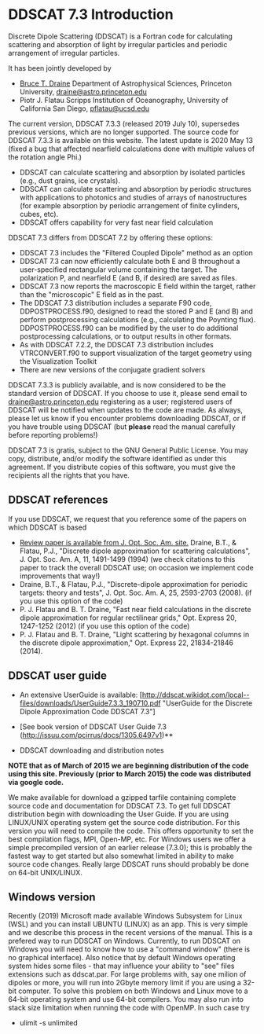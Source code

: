 # DDSCAT 7.3 Introduction

Discrete Dipole Scattering (DDSCAT) is a Fortran code for calculating scattering and absorption of light by irregular particles and periodic arrangement of irregular particles.

It has been jointly developed by 
* [Bruce T. Draine](http://en.wikipedia.org/wiki/Bruce_T._Draine) Department of Astrophysical Sciences, Princeton University, draine@astro.princeton.edu
* Piotr J. Flatau Scripps Institution of Oceanography, University of California San Diego, pflatau@ucsd.edu  

The current version, DDSCAT 7.3.3 (released 2019 July 10), supersedes previous versions, which are no longer supported.
The source code for DDSCAT 7.3.3 is available on this website.  The latest update is 2020 May 13 (fixed a bug that affected nearfield calculations done with multiple values of the rotation angle Phi.)

* DDSCAT can calculate scattering and absorption by isolated particles (e.g., dust grains, ice crystals). 
* DDSCAT can calculate scattering and absorption by periodic structures with applications to photonics and studies of arrays of nanostructures (for example absorption by periodic arrangement of finite cylinders, cubes, etc). 
* DDSCAT offers capability for very fast near field calculation

DDSCAT 7.3 differs from DDSCAT 7.2 by offering these options: 

* DDSCAT 7.3 includes the "Filtered Coupled Dipole" method as an option
* DDSCAT 7.3 can now efficiently calculate both E and B throughout a user-specified rectangular volume containing the target.  The polarization P, and nearfield E (and B, if desired) are saved as files.
* DDSCAT 7.3 now reports the macroscopic E field within the target, rather than the "microscopic" E field as in the past.
*  The DDSCAT 7.3 distribution includes a separate F90 code, DDPOSTPROCESS.f90, designed to read the stored P and E (and B) and perform postprocessing calculations (e.g., calculating the Poynting flux).  DDPOSTPROCESS.f90 can be modified by the user to do additional postprocessing calculations, or to output results in other formats.
* As with DDSCAT 7.2.2, the DDSCAT 7.3 distribution includes VTRCONVERT.f90 to support visualization of the target geometry using the Visualization Toolkit
* There are new versions of the conjugate gradient solvers

DDSCAT 7.3.3 is publicly available, and is now considered to be the standard version of DDSCAT. If you choose to use it, please send email to draine@astro.princeton.edu  registering as a user; registered users of DDSCAT will be notified when updates to the code are made. As always, please let us know if you encounter problems downloading DDSCAT, or if you have trouble using DDSCAT (but **please** read the manual carefully before reporting problems!) 

DDSCAT 7.3 is gratis, subject to the GNU General Public License.  You may copy, distribute, and/or modify the software identified as under this agreement.  If you distribute copies of this software, you must give the recipients all the rights that you have. 


## DDSCAT references

If you use DDSCAT, we request that you reference some of the papers on which DDSCAT is based
* [Review paper is available from J. Opt. Soc. Am. site.](http://www.opticsinfobase.org/josaa/abstract.cfm?uri=josaa-11-4-1491) Draine, B.T., & Flatau, P.J., "Discrete dipole approximation for scattering calculations", J. Opt. Soc. Am. A, 11, 1491-1499 (1994) (we check citations to this paper to track the overall DDSCAT use; on occasion we implement code improvements that way!)
* Draine, B.T., & Flatau, P.J., "Discrete-dipole approximation for periodic targets: theory and tests", J. Opt. Soc. Am. A, 25, 2593-2703 (2008). (if you use this option of the code)
* P. J. Flatau and B. T. Draine, "Fast near field calculations in the discrete dipole approximation for regular rectilinear grids," Opt. Express 20, 1247-1252 (2012) (if you use this option of the code)
* P. J. Flatau and B. T. Draine, "Light scattering by hexagonal columns in the discrete dipole approximation," Opt. Express  22, 21834-21846 (2014).



## DDSCAT user guide
* An extensive UserGuide is available: [http://ddscat.wikidot.com/local--files/downloads/UserGuide7.3.3_190710.pdf "UserGuide for the Discrete Dipole Approximation Code DDSCAT 7.3"]

* [See book version of DDSCAT User Guide 7.3 (http://issuu.com/pcirrus/docs/1305.6497v1)**


+ DDSCAT downloading and distribution notes

**NOTE that as of March of 2015 we are beginning distribution of the code using this site. Previously (prior to March 2015) the code was distributed via google code.**

We make available for download a gzipped tarfile containing complete source code and documentation for DDSCAT 7.3. To get full DDSCAT distribution begin with downloading the User Guide. If you are using LINUX/UNIX operating system get the source code distribution. For this version you will need to compile the code. This offers opportunity to set the best compilation flags, MPI, Open-MP, etc. For Windows users we offer a simple precompiled version of an earlier release (7.3.0); this is probably the fastest way to get started but also somewhat limited in ability to make source code changes. Really large DDSCAT runs should probably be done on 64-bit UNIX/LINUX.


## Windows version

Recently (2019) Microsoft made available Windows Subsystem for Linux (WSL) and you can install UBUNTU (LINUX) as an app. This is very simple and we describe this process in the recent versions of the manual. This is a prefered way to run DDSCAT on Windows. Currently, to run DDSCAT on Windows you will need to know how to use a "command window" (there is no graphical interface).  Also notice that by default Windows operating system hides some files - that may influence your ability to "see" files extensions such as ddscat.par. For large problems with, say one milion of dipoles or more, you will run into 2Gbyte memory limit if you are using a 32-bit computer. To solve this problem on both Windows and Linux move to a 64-bit operating system and use 64-bit compilers. You may also run into stack size limitation when running the code with OpenMP. In such case try
 * ulimit -s unlimited
